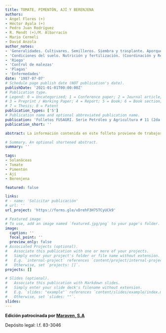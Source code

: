 ```yaml
---
title: TOMATE, PIMENTÓN, AJÍ Y BERENJENA
authors:
- Ángel Flores (+) 
- Héctor Ayala (+)
- Pedro Juan Rodríguez
- R. Mendt (+)/M. Albarracín
- Mario Cermeli
- David Anzola
author_notes:
- 'Generalidades. Cultivares. Semilleros. Siembra y trasplante. Aporque, poda y empalado. Cosecha y manejo postcosecha'
- 'Condiciones del suelo. Nutrición y fertilización. (Coordinación y Revisión técnica)'
- 'Riego'
- 'Control de malezas'
- 'Plagas'
- 'Enfermedades'
date: '1987-07-07'
# Schedule page publish date (NOT publication's date).
publishDate: '2021-01-01T00:00:00Z'
# Publication type.
# Legend: 0 = Uncategorized; 1 = Conference paper; 2 = Journal article;
# 3 = Preprint / Working Paper; 4 = Report; 5 = Book; 6 = Book section;
# 7 = Thesis; 8 = Patent
publication_types: ['5']
# Publication name and optional abbreviated publication name.
publication: 'Folletos FUSAGRI. Serie Petróleo y Agricultura # 11 (2da Edición)'
publication_short: ''

abstract: La información contenida en este folleto proviene de trabajos que se iniciaron en la Estación Experimental de Cagua, más tarde extendidos a otras regiones del país. El Programa de Hortalizas ha recibido apoyo financiero de la Fundación Shell, la Fundación Vollmer, el Ministerio de Agricultura y Cría, MARAVEN y, parcialmente, con los generados por la propia FUSAGRI. A través de los años, reibimos también la cooperación de numerosos horticultores de diversas regiones del país, que nos permitieron realizar ensayos experimentales en sus parcelas o fincas y nos alentaron con sus comentarios y consejos.

# Summary. An optional shortened abstract.
summary: ''

tags:
- Solanáceas
- Tomate
- Pimentón
- Ají
- Berenjena

featured: false

links:
# - name: 'Solicitar publicación'
# url: ''
url_project: 'https://forms.gle/vDrehF3H75TCyUCk9'

# Featured image
# To use, add an image named `featured.jpg/png` to your page's folder. 
image:
  caption: ''
  focal_point: ''
  preview_only: false
# Associated Projects (optional).
#   Associate this publication with one or more of your projects.
#   Simply enter your project's folder or file name without extension.
#   E.g. `internal-project` references `content/project/internal-project/index.md`.
#   Otherwise, set `projects: []`.
projects: []

# Slides (optional).
#   Associate this publication with Markdown slides.
#   Simply enter your slide deck's filename without extension.
#   E.g. `slides: "example"` references `content/slides/example/index.md`.
#   Otherwise, set `slides: ""`.
slides:
---
```

**Edición patrocinada por [Maraven, S.A](https://es.wikipedia.org/wiki/Maraven)**

Depósito legal: l.f. 83-3046
